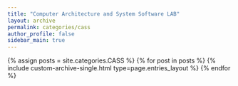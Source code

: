 ```yaml
---
title: "Computer Architecture and System Software LAB"
layout: archive
permalink: categories/cass
author_profile: false
sidebar_main: true
---
```


{% assign posts = site.categories.CASS %}
{% for post in posts %}
    {% include custom-archive-single.html type=page.entries_layout %}
{% endfor %}